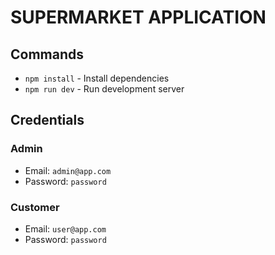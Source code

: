# SUPERMARKET APPLICATION

## Commands

- `npm install` - Install dependencies
- `npm run dev` - Run development server

## Credentials

### Admin

- Email: `admin@app.com`
- Password: `password`

### Customer

- Email: `user@app.com`
- Password: `password`

